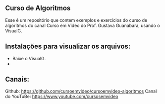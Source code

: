 ## Curso de Algoritmos

Esse é um repositório que contem exemplos e exercícios do curso de algoritmos do canal Curso em Video do Prof. Gustava Guanabara, usando o VisualG.

## Instalações para visualizar os arquivos:

 - Baixe o VisualG.
 - 
## Canais:
Github: https://github.com/cursoemvideo/cursoemvideo-algoritmos
Canal do YouTuBe: https://www.youtube.com/cursosemvideo